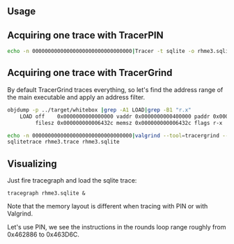 ## Usage

## Acquiring one trace with TracerPIN


```bash
echo -n 00000000000000000000000000000000|Tracer -t sqlite -o rhme3.sqlite -- ../target/whitebox --stdin
```

## Acquiring one trace with TracerGrind

By default TracerGrind traces everything, so let's find the address range of the main executable and apply an address filter.

```bash
objdump -p ../target/whitebox |grep -A1 LOAD|grep -B1 "r.x"
    LOAD off    0x0000000000000000 vaddr 0x0000000000400000 paddr 0x0000000000400000 align 2**21
         filesz 0x000000000006432c memsz 0x000000000006432c flags r-x

echo -n 00000000000000000000000000000000|valgrind --tool=tracergrind --filter=0x400000-0x410000 --output=rhme3.trace ../target/whitebox --stdin
sqlitetrace rhme3.trace rhme3.sqlite
```

## Visualizing

Just fire tracegraph and load the sqlite trace:

```
tracegraph rhme3.sqlite &
```

Note that the memory layout is different when tracing with PIN or with Valgrind.

Let's use PIN, we see the instructions in the rounds loop range roughly from 0x462886 to 0x463D6C.
